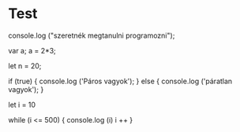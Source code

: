 # Test

console.log ("szeretnék megtanulni programozni");


var a;
a = 2*3;



let n = 20;

if (true) {
    console.log ('Páros vagyok');
} else  {
    console.log ('páratlan vagyok');
}


let i = 10

while (i <= 500) {
    console.log (i)
    i ++
    }
    
